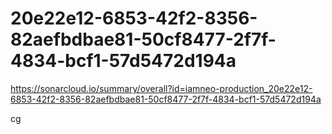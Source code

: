 # 20e22e12-6853-42f2-8356-82aefbdbae81-50cf8477-2f7f-4834-bcf1-57d5472d194a
https://sonarcloud.io/summary/overall?id=iamneo-production_20e22e12-6853-42f2-8356-82aefbdbae81-50cf8477-2f7f-4834-bcf1-57d5472d194a


cg